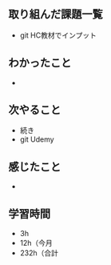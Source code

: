 ## 取り組んだ課題一覧
- git HC教材でインプット
## わかったこと
- 
## 次やること
- 続き
- git Udemy
## 感じたこと
-
## 学習時間
- 3h
- 12h（今月
- 232h（合計
